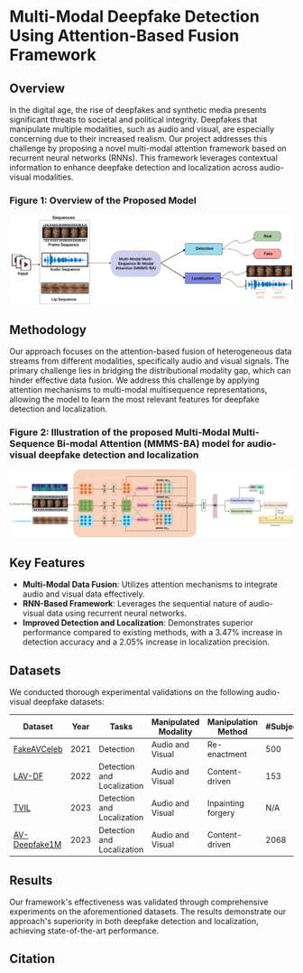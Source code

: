 
# Multi-Modal Deepfake Detection Using Attention-Based Fusion Framework

## Overview
In the digital age, the rise of deepfakes and synthetic media presents significant threats to societal and political integrity. Deepfakes that manipulate multiple modalities, such as audio and visual, are especially concerning due to their increased realism. Our project addresses this challenge by proposing a novel multi-modal attention framework based on recurrent neural networks (RNNs). This framework leverages contextual information to enhance deepfake detection and localization across audio-visual modalities.
### Figure 1: Overview of the Proposed Model
![Model Architecture](images/teaser.png)


## Methodology
Our approach focuses on the attention-based fusion of heterogeneous data streams from different modalities, specifically audio and visual signals. The primary challenge lies in bridging the distributional modality gap, which can hinder effective data fusion. We address this challenge by applying attention mechanisms to multi-modal multisequence representations, allowing the model to learn the most relevant features for deepfake detection and localization.
### Figure 2: Illustration of the proposed Multi-Modal Multi-Sequence Bi-modal Attention (MMMS-BA) model for audio-visual deepfake detection and localization
![FakeAVCeleb Results](images/CCMA.png)
## Key Features
- **Multi-Modal Data Fusion**: Utilizes attention mechanisms to integrate audio and visual data effectively.
- **RNN-Based Framework**: Leverages the sequential nature of audio-visual data using recurrent neural networks.
- **Improved Detection and Localization**: Demonstrates superior performance compared to existing methods, with a 3.47% increase in detection accuracy and a 2.05% increase in localization precision.

## Datasets
We conducted thorough experimental validations on the following audio-visual deepfake datasets:

| Dataset | Year | Tasks | Manipulated Modality | Manipulation Method | #Subjects |
|---------|------|-------|----------------------|---------------------|-----------|
| [FakeAVCeleb](https://github.com/DASH-Lab/FakeAVCeleb) | 2021 | Detection | Audio and Visual | Re-enactment | 500 |
| [LAV-DF](https://github.com/ControlNet/LAV-DF) | 2022 | Detection and Localization | Audio and Visual | Content-driven | 153 |
| [TVIL](https://github.com/ymhzyj/UMMAFormer) | 2023 | Detection and Localization | Audio and Visual | Inpainting forgery | N/A |
| [AV-Deepfake1M](https://github.com/ControlNet/AV-Deepfake1M) | 2023 | Detection and Localization | Audio and Visual | Content-driven | 2068 |

## Results
Our framework's effectiveness was validated through comprehensive experiments on the aforementioned datasets. The results demonstrate our approach's superiority in both deepfake detection and localization, achieving state-of-the-art performance.

## Citation



